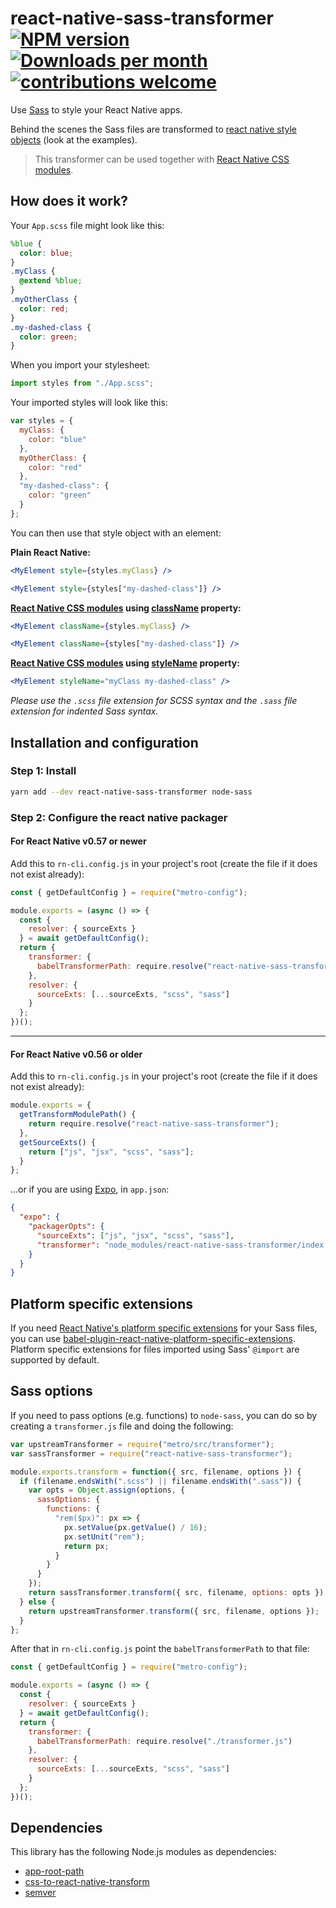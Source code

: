 # react-native-sass-transformer [![NPM version](http://img.shields.io/npm/v/react-native-sass-transformer.svg)](https://www.npmjs.org/package/react-native-sass-transformer) [![Downloads per month](https://img.shields.io/npm/dm/react-native-sass-transformer.svg)](http://npmcharts.com/compare/react-native-sass-transformer?periodLength=30) [![contributions welcome](https://img.shields.io/badge/contributions-welcome-brightgreen.svg?style=flat)](https://egghead.io/courses/how-to-contribute-to-an-open-source-project-on-github)

Use [Sass](https://sass-lang.com/) to style your React Native apps.

Behind the scenes the Sass files are transformed to [react native style objects](https://facebook.github.io/react-native/docs/style.html) (look at the examples).

> This transformer can be used together with [React Native CSS modules](https://github.com/kristerkari/react-native-css-modules).

## How does it work?

Your `App.scss` file might look like this:

```scss
%blue {
  color: blue;
}
.myClass {
  @extend %blue;
}
.myOtherClass {
  color: red;
}
.my-dashed-class {
  color: green;
}
```

When you import your stylesheet:

```js
import styles from "./App.scss";
```

Your imported styles will look like this:

```js
var styles = {
  myClass: {
    color: "blue"
  },
  myOtherClass: {
    color: "red"
  },
  "my-dashed-class": {
    color: "green"
  }
};
```

You can then use that style object with an element:

**Plain React Native:**

```jsx
<MyElement style={styles.myClass} />

<MyElement style={styles["my-dashed-class"]} />
```

**[React Native CSS modules](https://github.com/kristerkari/react-native-css-modules) using [className](https://github.com/kristerkari/babel-plugin-react-native-classname-to-style) property:**

```jsx
<MyElement className={styles.myClass} />

<MyElement className={styles["my-dashed-class"]} />
```

**[React Native CSS modules](https://github.com/kristerkari/react-native-css-modules) using [styleName](https://github.com/kristerkari/babel-plugin-react-native-stylename-to-style) property:**

```jsx
<MyElement styleName="myClass my-dashed-class" />
```

_Please use the `.scss` file extension for SCSS syntax and the `.sass` file extension for indented Sass syntax._

## Installation and configuration

### Step 1: Install

```sh
yarn add --dev react-native-sass-transformer node-sass
```

### Step 2: Configure the react native packager

#### For React Native v0.57 or newer

Add this to `rn-cli.config.js` in your project's root (create the file if it does not exist already):

```js
const { getDefaultConfig } = require("metro-config");

module.exports = (async () => {
  const {
    resolver: { sourceExts }
  } = await getDefaultConfig();
  return {
    transformer: {
      babelTransformerPath: require.resolve("react-native-sass-transformer")
    },
    resolver: {
      sourceExts: [...sourceExts, "scss", "sass"]
    }
  };
})();
```

---

#### For React Native v0.56 or older

Add this to `rn-cli.config.js` in your project's root (create the file if it does not exist already):

```js
module.exports = {
  getTransformModulePath() {
    return require.resolve("react-native-sass-transformer");
  },
  getSourceExts() {
    return ["js", "jsx", "scss", "sass"];
  }
};
```

...or if you are using [Expo](https://expo.io/), in `app.json`:

```json
{
  "expo": {
    "packagerOpts": {
      "sourceExts": ["js", "jsx", "scss", "sass"],
      "transformer": "node_modules/react-native-sass-transformer/index.js"
    }
  }
}
```

## Platform specific extensions

If you need [React Native's platform specific extensions](https://facebook.github.io/react-native/docs/platform-specific-code.html#platform-specific-extensions) for your Sass files, you can use [babel-plugin-react-native-platform-specific-extensions](https://github.com/kristerkari/babel-plugin-react-native-platform-specific-extensions). Platform specific extensions for files imported using Sass' `@import` are supported by default.

## Sass options

If you need to pass options (e.g. functions) to `node-sass`, you can do so by creating a `transformer.js` file and doing the following:

```js
var upstreamTransformer = require("metro/src/transformer");
var sassTransformer = require("react-native-sass-transformer");

module.exports.transform = function({ src, filename, options }) {
  if (filename.endsWith(".scss") || filename.endsWith(".sass")) {
    var opts = Object.assign(options, {
      sassOptions: {
        functions: {
          "rem($px)": px => {
            px.setValue(px.getValue() / 16);
            px.setUnit("rem");
            return px;
          }
        }
      }
    });
    return sassTransformer.transform({ src, filename, options: opts });
  } else {
    return upstreamTransformer.transform({ src, filename, options });
  }
};
```

After that in `rn-cli.config.js` point the `babelTransformerPath` to that file:

```js
const { getDefaultConfig } = require("metro-config");

module.exports = (async () => {
  const {
    resolver: { sourceExts }
  } = await getDefaultConfig();
  return {
    transformer: {
      babelTransformerPath: require.resolve("./transformer.js")
    },
    resolver: {
      sourceExts: [...sourceExts, "scss", "sass"]
    }
  };
})();
```

## Dependencies

This library has the following Node.js modules as dependencies:

- [app-root-path](https://github.com/inxilpro/node-app-root-path)
- [css-to-react-native-transform](https://github.com/kristerkari/css-to-react-native-transform)
- [semver](https://github.com/npm/node-semver#readme)
